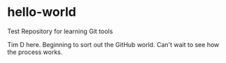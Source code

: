 # hello-world
Test Repository for learning Git tools

Tim D here.  Beginning to sort out the GitHub world. Can't wait to see how the process works.  
